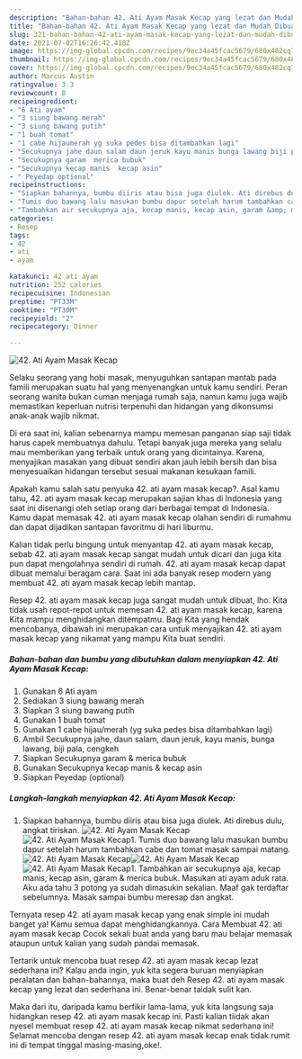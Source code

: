 ```yaml
---
description: "Bahan-bahan 42. Ati Ayam Masak Kecap yang lezat dan Mudah Dibuat"
title: "Bahan-bahan 42. Ati Ayam Masak Kecap yang lezat dan Mudah Dibuat"
slug: 321-bahan-bahan-42-ati-ayam-masak-kecap-yang-lezat-dan-mudah-dibuat
date: 2021-07-02T16:26:42.418Z
image: https://img-global.cpcdn.com/recipes/9ec34a45fcac5679/680x482cq70/42-ati-ayam-masak-kecap-foto-resep-utama.jpg
thumbnail: https://img-global.cpcdn.com/recipes/9ec34a45fcac5679/680x482cq70/42-ati-ayam-masak-kecap-foto-resep-utama.jpg
cover: https://img-global.cpcdn.com/recipes/9ec34a45fcac5679/680x482cq70/42-ati-ayam-masak-kecap-foto-resep-utama.jpg
author: Marcus Austin
ratingvalue: 3.3
reviewcount: 8
recipeingredient:
- "6 Ati ayam"
- "3 siung bawang merah"
- "3 siung bawang putih"
- "1 buah tomat"
- "1 cabe hijaumerah yg suka pedes bisa ditambahkan lagi"
- "Secukupnya jahe daun salam daun jeruk kayu manis bunga lawang biji pala cengkeh"
- "Secukupnya garam  merica bubuk"
- "Secukupnya kecap manis  kecap asin"
- " Peyedap optional"
recipeinstructions:
- "Siapkan bahannya, bumbu diiris atau bisa juga diulek. Ati direbus dulu, angkat tiriskan."
- "Tumis duo bawang lalu masukan bumbu dapur setelah harum tambahkan cabe dan tomat masak sampai matang."
- "Tambahkan air secukupnya aja, kecap manis, kecap asin, garam &amp; merica bubuk. Masukan ati ayam aduk rata. Aku ada tahu 3 potong ya sudah dimasukin sekalian. Maaf gak terdaftar sebelumnya. Masak sampai bumbu meresap dan angkat."
categories:
- Resep
tags:
- 42
- ati
- ayam

katakunci: 42 ati ayam 
nutrition: 252 calories
recipecuisine: Indonesian
preptime: "PT33M"
cooktime: "PT30M"
recipeyield: "2"
recipecategory: Dinner

---
```



![42. Ati Ayam Masak Kecap](https://img-global.cpcdn.com/recipes/9ec34a45fcac5679/680x482cq70/42-ati-ayam-masak-kecap-foto-resep-utama.jpg)

Selaku seorang yang hobi masak, menyuguhkan santapan mantab pada famili merupakan suatu hal yang menyenangkan untuk kamu sendiri. Peran seorang  wanita bukan cuman menjaga rumah saja, namun kamu juga wajib memastikan keperluan nutrisi terpenuhi dan hidangan yang dikonsumsi anak-anak wajib nikmat.

Di era  saat ini, kalian sebenarnya mampu memesan panganan siap saji tidak harus capek membuatnya dahulu. Tetapi banyak juga mereka yang selalu mau memberikan yang terbaik untuk orang yang dicintainya. Karena, menyajikan masakan yang dibuat sendiri akan jauh lebih bersih dan bisa menyesuaikan hidangan tersebut sesuai makanan kesukaan famili. 



Apakah kamu salah satu penyuka 42. ati ayam masak kecap?. Asal kamu tahu, 42. ati ayam masak kecap merupakan sajian khas di Indonesia yang saat ini disenangi oleh setiap orang dari berbagai tempat di Indonesia. Kamu dapat memasak 42. ati ayam masak kecap olahan sendiri di rumahmu dan dapat dijadikan santapan favoritmu di hari liburmu.

Kalian tidak perlu bingung untuk menyantap 42. ati ayam masak kecap, sebab 42. ati ayam masak kecap sangat mudah untuk dicari dan juga kita pun dapat mengolahnya sendiri di rumah. 42. ati ayam masak kecap dapat dibuat memalui beragam cara. Saat ini ada banyak resep modern yang membuat 42. ati ayam masak kecap lebih mantap.

Resep 42. ati ayam masak kecap juga sangat mudah untuk dibuat, lho. Kita tidak usah repot-repot untuk memesan 42. ati ayam masak kecap, karena Kita mampu menghidangkan ditempatmu. Bagi Kita yang hendak mencobanya, dibawah ini merupakan cara untuk menyajikan 42. ati ayam masak kecap yang nikamat yang mampu Kita buat sendiri.

<!--inarticleads1-->

##### Bahan-bahan dan bumbu yang dibutuhkan dalam menyiapkan 42. Ati Ayam Masak Kecap:

1. Gunakan 6 Ati ayam
1. Sediakan 3 siung bawang merah
1. Siapkan 3 siung bawang putih
1. Gunakan 1 buah tomat
1. Gunakan 1 cabe hijau/merah (yg suka pedes bisa ditambahkan lagi)
1. Ambil Secukupnya jahe, daun salam, daun jeruk, kayu manis, bunga lawang, biji pala, cengkeh
1. Siapkan Secukupnya garam &amp; merica bubuk
1. Gunakan Secukupnya kecap manis &amp; kecap asin
1. Siapkan  Peyedap (optional)




<!--inarticleads2-->

##### Langkah-langkah menyiapkan 42. Ati Ayam Masak Kecap:

1. Siapkan bahannya, bumbu diiris atau bisa juga diulek. Ati direbus dulu, angkat tiriskan.
<img src="https://img-global.cpcdn.com/steps/7adf7ff1a70c820a/160x128cq70/42-ati-ayam-masak-kecap-langkah-memasak-1-foto.jpg" alt="42. Ati Ayam Masak Kecap"><img src="https://img-global.cpcdn.com/steps/5f42fd47cb845b19/160x128cq70/42-ati-ayam-masak-kecap-langkah-memasak-1-foto.jpg" alt="42. Ati Ayam Masak Kecap">1. Tumis duo bawang lalu masukan bumbu dapur setelah harum tambahkan cabe dan tomat masak sampai matang.
<img src="https://img-global.cpcdn.com/steps/1c40003af18ba6e9/160x128cq70/42-ati-ayam-masak-kecap-langkah-memasak-2-foto.jpg" alt="42. Ati Ayam Masak Kecap"><img src="https://img-global.cpcdn.com/steps/4ef5c24fb3232f0c/160x128cq70/42-ati-ayam-masak-kecap-langkah-memasak-2-foto.jpg" alt="42. Ati Ayam Masak Kecap"><img src="https://img-global.cpcdn.com/steps/21aa5acde2bbbddd/160x128cq70/42-ati-ayam-masak-kecap-langkah-memasak-2-foto.jpg" alt="42. Ati Ayam Masak Kecap">1. Tambahkan air secukupnya aja, kecap manis, kecap asin, garam &amp; merica bubuk. Masukan ati ayam aduk rata. Aku ada tahu 3 potong ya sudah dimasukin sekalian. Maaf gak terdaftar sebelumnya. Masak sampai bumbu meresap dan angkat.




Ternyata resep 42. ati ayam masak kecap yang enak simple ini mudah banget ya! Kamu semua dapat menghidangkannya. Cara Membuat 42. ati ayam masak kecap Cocok sekali buat anda yang baru mau belajar memasak ataupun untuk kalian yang sudah pandai memasak.

Tertarik untuk mencoba buat resep 42. ati ayam masak kecap lezat sederhana ini? Kalau anda ingin, yuk kita segera buruan menyiapkan peralatan dan bahan-bahannya, maka buat deh Resep 42. ati ayam masak kecap yang lezat dan sederhana ini. Benar-benar taidak sulit kan. 

Maka dari itu, daripada kamu berfikir lama-lama, yuk kita langsung saja hidangkan resep 42. ati ayam masak kecap ini. Pasti kalian tiidak akan nyesel membuat resep 42. ati ayam masak kecap nikmat sederhana ini! Selamat mencoba dengan resep 42. ati ayam masak kecap enak tidak rumit ini di tempat tinggal masing-masing,oke!.

